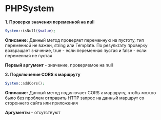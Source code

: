 # PHPSystem

**1. Проверка значения переменной на null**
```php
System::isNull($value);
```

**Описание:** Данный метод проверяет переменную на пустоту, тип переменной не важен, string или Template. По результату проверку возвращает значение, true - если переменная пустая и false - если переменная не пустая

**Первый аргумент** - значение, проверяемое на null


**2. Подключение CORS к маршруту**
```php
System::addCors();
```

**Описание:** Данный метод подключает CORS к маршруту, чтобы можно было без проблем отправить HTTP запрос на данный маршрут со стороннего сайта или приложения

**Аргументы** - отсутствуют
